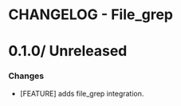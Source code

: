 # CHANGELOG - File_grep

0.1.0/ Unreleased
==================

### Changes

* [FEATURE] adds file_grep integration.
